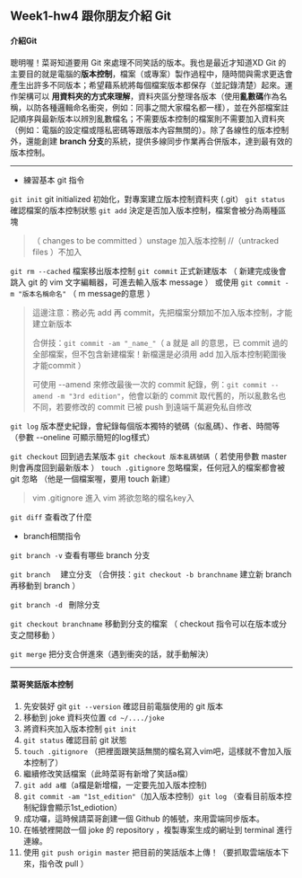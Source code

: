 ## Week1-hw4 跟你朋友介紹 Git

#### 介紹Git

聰明喔！菜哥知道要用 Git 來處理不同笑話的版本。我也是最近才知道XD
Git 的主要目的就是電腦的**版本控制**，檔案（或專案）製作過程中，隨時間與需求更迭會產生出許多不同版本；希望藉系統將每個檔案版本都保存（並記錄清楚）起來。運作架構可以 **用資料夾的方式來理解**，資料夾區分整理各版本（使用**亂數碼**作為名稱，以防各種邏輯命名衝突，例如：同事之間大家檔名都一樣），並在外部檔案註記順序與最新版本以辨別亂數檔名；不需要版本控制的檔案則不需要加入資料夾（例如：電腦的設定檔或隱私密碼等跟版本內容無關的）。除了各線性的版本控制外，還能創建 **branch 分支**的系統，提供多線同步作業再合併版本，達到最有效的版本控制。

___

* 練習基本 git 指令

`git init` git initialized 初始化，對專案建立版本控制資料夾 (.git）
`git status` 確認檔案的版本控制狀態 
`git add`  決定是否加入版本控制，檔案會被分為兩種區塊 

>（ changes to be committed ）unstage 加入版本控制 //（untracked files ）不加入

`git rm --cached`  檔案移出版本控制
`git commit` 正式新建版本 （ 新建完成後會跳入 git 的 vim 文字編輯器，可進去輸入版本 message ）
或使用 `git commit -m "版本名稱命名"` （ m message的意思 ）

> 這邊注意：務必先 add 再 commit，先把檔案分類加不加入版本控制，才能建立新版本
>
> 合併技：`git commit -am "_name_"`（ a 就是 all 的意思，已 commit 過的全部檔案，但不包含新建檔案！新檔還是必須用 add 加入版本控制範圍後才能commit ）
>
> 可使用 --amend 來修改最後一次的 commit 紀錄，例：`git commit --amend -m "3rd edition"`，他會以新的 commit 取代舊的，所以亂數名也不同，若要修改的 commit 已被 push 到遠端千萬避免私自修改

`git log` 版本歷史紀錄，會紀錄每個版本獨特的號碼（似亂碼）、作者、時間等 （參數 --oneline 可顯示簡短的log樣式）

`git checkout` 回到過去某版本 `git checkout 版本亂碼號碼`（ 若使用參數 master 則會再度回到最新版本 ）
`touch .gitignore` 忽略檔案，任何冠入的檔案都會被 git 忽略 （他是一個檔案喔，要用 touch 新建）

> vim .gitignore 進入 vim 將欲忽略的檔名key入

`git diff` 查看改了什麼 

* branch相關指令

`git branch -v`  查看有哪些 branch 分支

`git branch  ` 建立分支 （合併技：`git checkout -b branchname`  建立新 branch 再移動到 branch ）

`git branch -d ` 刪除分支

`git checkout branchname` 移動到分支的檔案 （ checkout 指令可以在版本或分支之間移動 ）

`git merge` 把分支合併進來（遇到衝突的話，就手動解決）

---

#### 菜哥笑話版本控制

1. 先安裝好 git `git --version` 確認目前電腦使用的 git 版本
2. 移動到 joke 資料夾位置 `cd ~/..../joke ` 
3. 將資料夾加入版本控制 `git init`
4. `git status` 確認目前 git 狀態
5. `touch .gitignore` （把裡面跟笑話無關的檔名寫入vim吧，這樣就不會加入版本控制了）
6. 繼續修改笑話檔案（此時菜哥有新增了笑話a檔）
7. `git add a檔`（a檔是新增檔，一定要先加入版本控制)
8. `git commit -am "1st_edition"`（加入版本控制）`git log` （查看目前版本控制紀錄會顯示1st_ediotion）
9. 成功囉，這時候請菜哥創建一個 Github 的帳號，來用雲端同步版本。
10. 在帳號裡開啟一個 joke 的 repository ，複製專案生成的網址到 terminal 進行連線。
11. 使用 `git push origin master` 把目前的笑話版本上傳！（要抓取雲端版本下來，指令改 pull ）